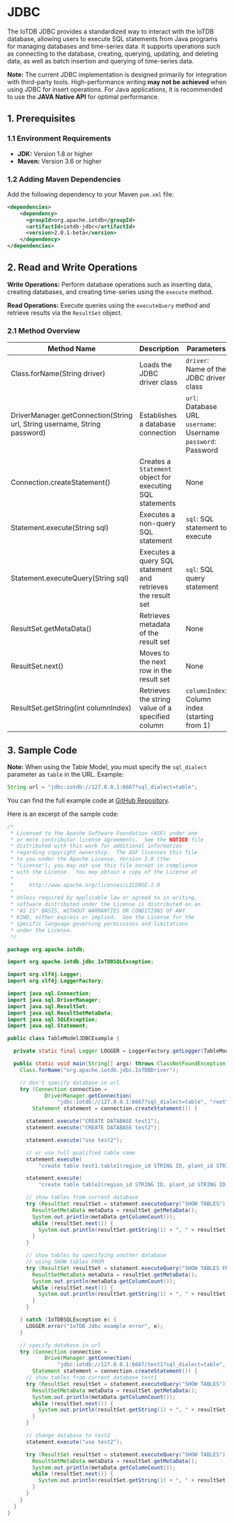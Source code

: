<!--

    Licensed to the Apache Software Foundation (ASF) under one
    or more contributor license agreements.  See the NOTICE file
    distributed with this work for additional information
    regarding copyright ownership.  The ASF licenses this file
    to you under the Apache License, Version 2.0 (the
    "License"); you may not use this file except in compliance
    with the License.  You may obtain a copy of the License at
    
        http://www.apache.org/licenses/LICENSE-2.0
    
    Unless required by applicable law or agreed to in writing,
    software distributed under the License is distributed on an
    "AS IS" BASIS, WITHOUT WARRANTIES OR CONDITIONS OF ANY
    KIND, either express or implied.  See the License for the
    specific language governing permissions and limitations
    under the License.

-->
# JDBC

The IoTDB JDBC provides a standardized way to interact with the IoTDB database, allowing users to execute SQL statements from Java programs for managing databases and time-series data. It supports operations such as connecting to the database, creating, querying, updating, and deleting data, as well as batch insertion and querying of time-series data.

**Note:** The current JDBC implementation is designed primarily for integration with third-party tools. High-performance writing **may not be achieved** when using JDBC for insert operations. For Java applications, it is recommended to use the **JAVA Native API** for optimal performance.

## 1. Prerequisites

### 1.1 **Environment Requirements**

- **JDK:** Version 1.8 or higher
- **Maven:** Version 3.6 or higher

### 1.2 **Adding Maven Dependencies**

Add the following dependency to your Maven `pom.xml` file:

```XML
<dependencies>
    <dependency>
      <groupId>org.apache.iotdb</groupId>
      <artifactId>iotdb-jdbc</artifactId>
      <version>2.0.1-beta</version>
    </dependency>
</dependencies>
```

## 2. Read and Write Operations

**Write Operations:** Perform database operations such as inserting data, creating databases, and creating time-series using the `execute` method.

**Read Operations:** Execute queries using the `executeQuery` method and retrieve results via the `ResultSet` object.

### 2.1 Method Overview

| **Method Name**                                              | **Description**                                             | **Parameters**                                               | **Return Value**                                  |
| ------------------------------------------------------------ | ----------------------------------------------------------- | ------------------------------------------------------------ | ------------------------------------------------- |
| Class.forName(String driver)                                 | Loads the JDBC driver class                                 | `driver`: Name of the JDBC driver class                      | `Class`: Loaded class object                      |
| DriverManager.getConnection(String url, String username, String password) | Establishes a database connection                           | `url`: Database URL `username`: Username `password`: Password | `Connection`: Database connection object          |
| Connection.createStatement()                                 | Creates a `Statement` object for executing SQL statements   | None                                                         | `Statement`: SQL execution object                 |
| Statement.execute(String sql)                                | Executes a non-query SQL statement                          | `sql`: SQL statement to execute                              | `boolean`: Indicates if a `ResultSet` is returned |
| Statement.executeQuery(String sql)                           | Executes a query SQL statement and retrieves the result set | `sql`: SQL query statement                                   | `ResultSet`: Query result set                     |
| ResultSet.getMetaData()                                      | Retrieves metadata of the result set                        | None                                                         | `ResultSetMetaData`: Metadata object              |
| ResultSet.next()                                             | Moves to the next row in the result set                     | None                                                         | `boolean`: Whether the move was successful        |
| ResultSet.getString(int columnIndex)                         | Retrieves the string value of a specified column            | `columnIndex`: Column index (starting from 1)                | `String`: Column value                            |

## 3. Sample Code

**Note:** When using the Table Model, you must specify the `sql_dialect` parameter as `table` in the URL. Example:

```Java
String url = "jdbc:iotdb://127.0.0.1:6667?sql_dialect=table";
```

You can find the full example code at [GitHub Repository](https://github.com/apache/iotdb/blob/master/example/jdbc/src/main/java/org/apache/iotdb/TableModelJDBCExample.java).

Here is an excerpt of the sample code:

```Java
/*
 * Licensed to the Apache Software Foundation (ASF) under one
 * or more contributor license agreements.  See the NOTICE file
 * distributed with this work for additional information
 * regarding copyright ownership.  The ASF licenses this file
 * to you under the Apache License, Version 2.0 (the
 * "License"); you may not use this file except in compliance
 * with the License.  You may obtain a copy of the License at
 *
 *     http://www.apache.org/licenses/LICENSE-2.0
 *
 * Unless required by applicable law or agreed to in writing,
 * software distributed under the License is distributed on an
 * "AS IS" BASIS, WITHOUT WARRANTIES OR CONDITIONS OF ANY
 * KIND, either express or implied.  See the License for the
 * specific language governing permissions and limitations
 * under the License.
 */

package org.apache.iotdb;

import org.apache.iotdb.jdbc.IoTDBSQLException;

import org.slf4j.Logger;
import org.slf4j.LoggerFactory;

import java.sql.Connection;
import java.sql.DriverManager;
import java.sql.ResultSet;
import java.sql.ResultSetMetaData;
import java.sql.SQLException;
import java.sql.Statement;

public class TableModelJDBCExample {

  private static final Logger LOGGER = LoggerFactory.getLogger(TableModelJDBCExample.class);

  public static void main(String[] args) throws ClassNotFoundException, SQLException {
    Class.forName("org.apache.iotdb.jdbc.IoTDBDriver");

    // don't specify database in url
    try (Connection connection =
            DriverManager.getConnection(
                "jdbc:iotdb://127.0.0.1:6667?sql_dialect=table", "root", "root");
        Statement statement = connection.createStatement()) {

      statement.execute("CREATE DATABASE test1");
      statement.execute("CREATE DATABASE test2");

      statement.execute("use test2");

      // or use full qualified table name
      statement.execute(
          "create table test1.table1(region_id STRING ID, plant_id STRING ID, device_id STRING ID, model STRING ATTRIBUTE, temperature FLOAT MEASUREMENT, humidity DOUBLE MEASUREMENT) with (TTL=3600000)");

      statement.execute(
          "create table table2(region_id STRING ID, plant_id STRING ID, color STRING ATTRIBUTE, temperature FLOAT MEASUREMENT, speed DOUBLE MEASUREMENT) with (TTL=6600000)");

      // show tables from current database
      try (ResultSet resultSet = statement.executeQuery("SHOW TABLES")) {
        ResultSetMetaData metaData = resultSet.getMetaData();
        System.out.println(metaData.getColumnCount());
        while (resultSet.next()) {
          System.out.println(resultSet.getString(1) + ", " + resultSet.getInt(2));
        }
      }

      // show tables by specifying another database
      // using SHOW tables FROM
      try (ResultSet resultSet = statement.executeQuery("SHOW TABLES FROM test1")) {
        ResultSetMetaData metaData = resultSet.getMetaData();
        System.out.println(metaData.getColumnCount());
        while (resultSet.next()) {
          System.out.println(resultSet.getString(1) + ", " + resultSet.getInt(2));
        }
      }

    } catch (IoTDBSQLException e) {
      LOGGER.error("IoTDB Jdbc example error", e);
    }

    // specify database in url
    try (Connection connection =
            DriverManager.getConnection(
                "jdbc:iotdb://127.0.0.1:6667/test1?sql_dialect=table", "root", "root");
        Statement statement = connection.createStatement()) {
      // show tables from current database test1
      try (ResultSet resultSet = statement.executeQuery("SHOW TABLES")) {
        ResultSetMetaData metaData = resultSet.getMetaData();
        System.out.println(metaData.getColumnCount());
        while (resultSet.next()) {
          System.out.println(resultSet.getString(1) + ", " + resultSet.getInt(2));
        }
      }

      // change database to test2
      statement.execute("use test2");

      try (ResultSet resultSet = statement.executeQuery("SHOW TABLES")) {
        ResultSetMetaData metaData = resultSet.getMetaData();
        System.out.println(metaData.getColumnCount());
        while (resultSet.next()) {
          System.out.println(resultSet.getString(1) + ", " + resultSet.getInt(2));
        }
      }
    }
  }
}
```